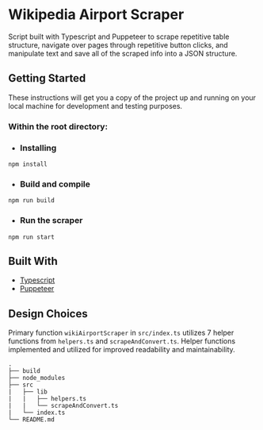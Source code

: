 # Wikipedia Airport Scraper

Script built with Typescript and Puppeteer to scrape repetitive table structure, navigate over pages through repetitive button clicks, and
manipulate text and save all of the scraped info into a JSON structure.

## Getting Started

These instructions will get you a copy of the project up and running on your local machine for development and testing purposes.

### Within the root directory:

* ### Installing

```
npm install
```

* ### Build and compile

```
npm run build
```

* ### Run the scraper

```
npm run start
```

## Built With

* [Typescript](https://www.typescriptlang.org/docs/)
* [Puppeteer](https://pptr.dev/)

## Design Choices

Primary function `wikiAirportScraper` in `src/index.ts` utilizes 7 helper functions from `helpers.ts` and `scrapeAndConvert.ts`. Helper functions implemented and utilized for improved readability and maintainability.

    .
    ├── build
    ├── node_modules
    ├── src
    |   ├── lib
    |   |   ├── helpers.ts
    |   |   └── scrapeAndConvert.ts
    |   └── index.ts
    └── README.md